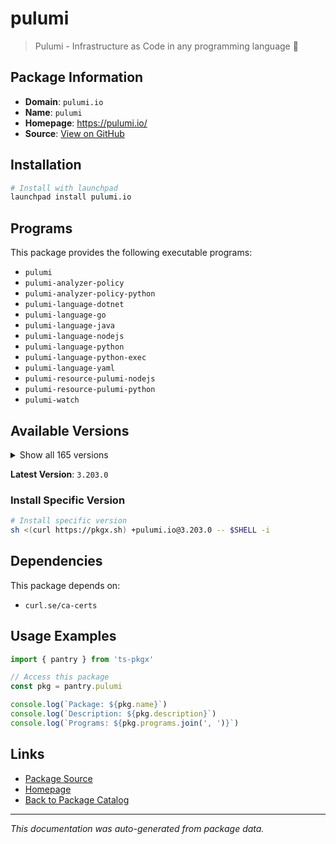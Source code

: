 # pulumi

> Pulumi - Infrastructure as Code in any programming language 🚀

## Package Information

- **Domain**: `pulumi.io`
- **Name**: `pulumi`
- **Homepage**: https://pulumi.io/
- **Source**: [View on GitHub](https://github.com/pkgxdev/pantry/tree/main/projects/pulumi.io/package.yml)

## Installation

```bash
# Install with launchpad
launchpad install pulumi.io
```

## Programs

This package provides the following executable programs:

- `pulumi`
- `pulumi-analyzer-policy`
- `pulumi-analyzer-policy-python`
- `pulumi-language-dotnet`
- `pulumi-language-go`
- `pulumi-language-java`
- `pulumi-language-nodejs`
- `pulumi-language-python`
- `pulumi-language-python-exec`
- `pulumi-language-yaml`
- `pulumi-resource-pulumi-nodejs`
- `pulumi-resource-pulumi-python`
- `pulumi-watch`

## Available Versions

<details>
<summary>Show all 165 versions</summary>

- `3.203.0`, `3.202.0`, `3.201.0`, `3.200.0`, `3.199.0`
- `3.198.0`, `3.197.0`, `3.196.0`, `3.195.0`, `3.194.0`
- `3.193.0`, `3.192.0`, `3.191.0`, `3.190.0`, `3.189.0`
- `3.188.0`, `3.187.0`, `3.186.0`, `3.185.0`, `3.184.0`
- `3.183.0`, `3.182.0`, `3.181.0`, `3.180.0`, `3.178.0`
- `3.177.0`, `3.176.0`, `3.175.0`, `3.174.0`, `3.173.0`
- `3.172.0`, `3.171.0`, `3.170.0`, `3.169.0`, `3.168.0`
- `3.167.0`, `3.166.0`, `3.165.0`, `3.163.0`, `3.162.0`
- `3.161.0`, `3.158.0`, `3.157.0`, `3.156.0`, `3.155.0`
- `3.154.0`, `3.153.1`, `3.153.0`, `3.152.0`, `3.151.0`
- `3.150.0`, `3.149.0`, `3.148.0`, `3.147.0`, `3.146.0`
- `3.145.0`, `3.144.1`, `3.144.0`, `3.143.0`, `3.142.0`
- `3.141.0`, `3.140.0`, `3.139.0`, `3.138.0`, `3.137.0`
- `3.136.1`, `3.136.0`, `3.135.1`, `3.135.0`, `3.134.1`
- `3.134.0`, `3.133.0`, `3.132.0`, `3.131.0`, `3.130.0`
- `3.129.0`, `3.128.0`, `3.127.0`, `3.126.0`, `3.125.0`
- `3.124.0`, `3.123.0`, `3.122.0`, `3.121.0`, `3.120.0`
- `3.119.0`, `3.118.0`, `3.117.0`, `3.116.1`, `3.116.0`
- `3.115.2`, `3.115.1`, `3.115.0`, `3.114.0`, `3.113.3`
- `3.113.2`, `3.113.1`, `3.113.0`, `3.112.0`, `3.111.1`
- `3.111.0`, `3.110.0`, `3.109.0`, `3.108.1`, `3.108.0`
- `3.107.0`, `3.106.0`, `3.105.0`, `3.104.2`, `3.104.1`
- `3.104.0`, `3.103.1`, `3.103.0`, `3.102.0`, `3.101.1`
- `3.101.0`, `3.100.0`, `3.99.0`, `3.98.0`, `3.97.0`
- `3.96.2`, `3.96.1`, `3.96.0`, `3.95.0`, `3.94.2`
- `3.94.1`, `3.94.0`, `3.93.0`, `3.92.0`, `3.91.1`
- `3.91.0`, `3.90.1`, `3.90.0`, `3.89.0`, `3.88.1`
- `3.88.0`, `3.87.0`, `3.86.0`, `3.85.0`, `3.84.0`
- `3.83.0`, `3.82.1`, `3.82.0`, `3.81.0`, `3.80.0`
- `3.79.0`, `3.78.1`, `3.78.0`, `3.77.1`, `3.77.0`
- `3.76.1`, `3.76.0`, `3.75.0`, `3.74.0`, `3.73.0`
- `3.72.2`, `3.72.1`, `3.72.0`, `3.71.0`, `3.70.0`
- `3.69.0`, `3.68.0`, `3.67.1`, `3.67.0`, `3.66.0`

</details>

**Latest Version**: `3.203.0`

### Install Specific Version

```bash
# Install specific version
sh <(curl https://pkgx.sh) +pulumi.io@3.203.0 -- $SHELL -i
```

## Dependencies

This package depends on:

- `curl.se/ca-certs`

## Usage Examples

```typescript
import { pantry } from 'ts-pkgx'

// Access this package
const pkg = pantry.pulumi

console.log(`Package: ${pkg.name}`)
console.log(`Description: ${pkg.description}`)
console.log(`Programs: ${pkg.programs.join(', ')}`)
```

## Links

- [Package Source](https://github.com/pkgxdev/pantry/tree/main/projects/pulumi.io/package.yml)
- [Homepage](https://pulumi.io/)
- [Back to Package Catalog](../../package-catalog.md)

---

*This documentation was auto-generated from package data.*
